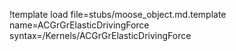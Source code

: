 !template load file=stubs/moose_object.md.template name=ACGrGrElasticDrivingForce syntax=/Kernels/ACGrGrElasticDrivingForce